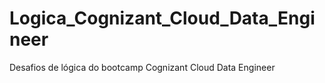 # Logica_Cognizant_Cloud_Data_Engineer
Desafios de lógica do bootcamp Cognizant Cloud Data Engineer
